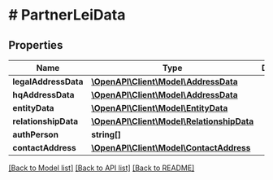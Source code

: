 # # PartnerLeiData

## Properties

Name | Type | Description | Notes
------------ | ------------- | ------------- | -------------
**legalAddressData** | [**\OpenAPI\Client\Model\AddressData**](AddressData.md) |  | [optional]
**hqAddressData** | [**\OpenAPI\Client\Model\AddressData**](AddressData.md) |  | [optional]
**entityData** | [**\OpenAPI\Client\Model\EntityData**](EntityData.md) |  | [optional]
**relationshipData** | [**\OpenAPI\Client\Model\RelationshipData**](RelationshipData.md) |  | [optional]
**authPerson** | **string[]** |  | [optional]
**contactAddress** | [**\OpenAPI\Client\Model\ContactAddress**](ContactAddress.md) |  | [optional]

[[Back to Model list]](../../README.md#models) [[Back to API list]](../../README.md#endpoints) [[Back to README]](../../README.md)
